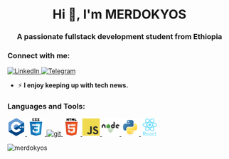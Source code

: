 <h1 align="center">Hi 👋, I'm MERDOKYOS</h1>
<h3 align="center">A passionate fullstack development student from Ethiopia</h3>


<h3 align="left">Connect with me:</h3>
<p align="left">
  <a href="https://www.linkedin.com/in/merdokyos-sm-b76a8a341/" target="blank">
    <img src="https://img.shields.io/badge/LinkedIn-%230A66C2.svg?&style=for-the-badge&logo=linkedin&logoColor=white" alt="LinkedIn"/>
  </a>
  <a href="https://t.me/MERDOKYOS_S" target="blank">
    <img src="https://img.shields.io/badge/Telegram-%232CA5E0.svg?&style=for-the-badge&logo=telegram&logoColor=white" alt="Telegram"/>
  </a>
</p>


- ⚡ ****I enjoy keeping up with tech news.****
  

<h3 align="left">Languages and Tools:</h3>
<p align="left"> <a href="https://www.w3schools.com/cpp/" target="_blank" rel="noreferrer"> <img src="https://raw.githubusercontent.com/devicons/devicon/master/icons/cplusplus/cplusplus-original.svg" alt="cplusplus" width="40" height="40"/> </a> <a href="https://www.w3schools.com/css/" target="_blank" rel="noreferrer"> <img src="https://raw.githubusercontent.com/devicons/devicon/master/icons/css3/css3-original-wordmark.svg" alt="css3" width="40" height="40"/> </a> <a href="https://git-scm.com/" target="_blank" rel="noreferrer"> <img src="https://www.vectorlogo.zone/logos/git-scm/git-scm-icon.svg" alt="git" width="40" height="40"/> </a> <a href="https://www.w3.org/html/" target="_blank" rel="noreferrer"> <img src="https://raw.githubusercontent.com/devicons/devicon/master/icons/html5/html5-original-wordmark.svg" alt="html5" width="40" height="40"/> </a> <a href="https://developer.mozilla.org/en-US/docs/Web/JavaScript" target="_blank" rel="noreferrer"> <img src="https://raw.githubusercontent.com/devicons/devicon/master/icons/javascript/javascript-original.svg" alt="javascript" width="40" height="40"/> </a> <a href="https://nodejs.org" target="_blank" rel="noreferrer"> <img src="https://raw.githubusercontent.com/devicons/devicon/master/icons/nodejs/nodejs-original-wordmark.svg" alt="nodejs" width="40" height="40"/> </a> <a href="https://www.python.org" target="_blank" rel="noreferrer"> <img src="https://raw.githubusercontent.com/devicons/devicon/master/icons/python/python-original.svg" alt="python" width="40" height="40"/> </a> <a href="https://reactjs.org/" target="_blank" rel="noreferrer"> <img src="https://raw.githubusercontent.com/devicons/devicon/master/icons/react/react-original-wordmark.svg" alt="react" width="40" height="40"/> </a> </p>

<p><img align="center" src="https://github-readme-stats.vercel.app/api/top-langs?username=merdokyos&show_icons=true&locale=en&layout=compact" alt="merdokyos" /></p>
